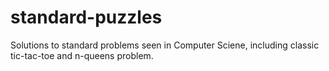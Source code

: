 # standard-puzzles
Solutions to standard problems seen in Computer Sciene, including classic tic-tac-toe and n-queens problem.
